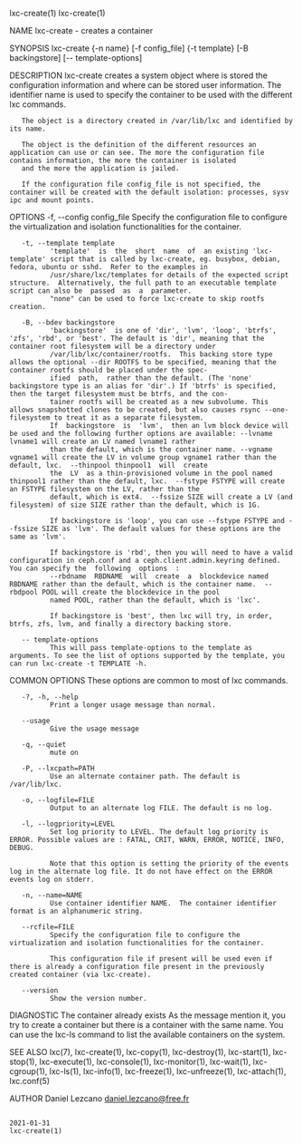lxc-create(1)                                                                                                                                                                lxc-create(1)

NAME
       lxc-create - creates a container

SYNOPSIS
       lxc-create {-n name} [-f config_file] {-t template} [-B backingstore] [-- template-options]

DESCRIPTION
       lxc-create  creates a system object where is stored the configuration information and where can be stored user information. The identifier name is used to specify the container to
       be used with the different lxc commands.

       The object is a directory created in /var/lib/lxc and identified by its name.

       The object is the definition of the different resources an application can use or can see. The more the configuration file contains information, the more the container is isolated
       and the more the application is jailed.

       If the configuration file config_file is not specified, the container will be created with the default isolation: processes, sysv ipc and mount points.

OPTIONS
       -f, --config config_file
              Specify the configuration file to configure the virtualization and isolation functionalities for the container.

       -t, --template template
              'template'  is  the  short  name  of  an existing 'lxc-template' script that is called by lxc-create, eg. busybox, debian, fedora, ubuntu or sshd.  Refer to the examples in
              /usr/share/lxc/templates for details of the expected script structure.  Alternatively, the full path to an executable template script can also be  passed  as  a  parameter.
              "none" can be used to force lxc-create to skip rootfs creation.

       -B, --bdev backingstore
              'backingstore'  is one of 'dir', 'lvm', 'loop', 'btrfs', 'zfs', 'rbd', or 'best'. The default is 'dir', meaning that the container root filesystem will be a directory under
              /var/lib/lxc/container/rootfs.  This backing store type allows the optional --dir ROOTFS to be specified, meaning that the container rootfs should be placed under the spec‐
              ified  path,  rather than the default. (The 'none' backingstore type is an alias for 'dir'.) If 'btrfs' is specified, then the target filesystem must be btrfs, and the con‐
              tainer rootfs will be created as a new subvolume. This allows snapshotted clones to be created, but also causes rsync --one-filesystem to treat it as a separate filesystem.
              If  backingstore  is  'lvm',  then an lvm block device will be used and the following further options are available: --lvname lvname1 will create an LV named lvname1 rather
              than the default, which is the container name. --vgname vgname1 will create the LV in volume group vgname1 rather than the default, lxc.  --thinpool thinpool1  will  create
              the  LV  as a thin-provisioned volume in the pool named thinpool1 rather than the default, lxc.  --fstype FSTYPE will create an FSTYPE filesystem on the LV, rather than the
              default, which is ext4.  --fssize SIZE will create a LV (and filesystem) of size SIZE rather than the default, which is 1G.

              If backingstore is 'loop', you can use --fstype FSTYPE and --fssize SIZE as 'lvm'. The default values for these options are the same as 'lvm'.

              If backingstore is 'rbd', then you will need to have a valid configuration in ceph.conf and a ceph.client.admin.keyring defined.  You can specify the  following  options  :
              --rbdname  RBDNAME  will  create  a  blockdevice named RBDNAME rather than the default, which is the container name.  --rbdpool POOL will create the blockdevice in the pool
              named POOL, rather than the default, which is 'lxc'.

              If backingstore is 'best', then lxc will try, in order, btrfs, zfs, lvm, and finally a directory backing store.

       -- template-options
              This will pass template-options to the template as arguments. To see the list of options supported by the template, you can run lxc-create -t TEMPLATE -h.

COMMON OPTIONS
       These options are common to most of lxc commands.

       -?, -h, --help
              Print a longer usage message than normal.

       --usage
              Give the usage message

       -q, --quiet
              mute on

       -P, --lxcpath=PATH
              Use an alternate container path. The default is /var/lib/lxc.

       -o, --logfile=FILE
              Output to an alternate log FILE. The default is no log.

       -l, --logpriority=LEVEL
              Set log priority to LEVEL. The default log priority is ERROR. Possible values are : FATAL, CRIT, WARN, ERROR, NOTICE, INFO, DEBUG.

              Note that this option is setting the priority of the events log in the alternate log file. It do not have effect on the ERROR events log on stderr.

       -n, --name=NAME
              Use container identifier NAME.  The container identifier format is an alphanumeric string.

       --rcfile=FILE
              Specify the configuration file to configure the virtualization and isolation functionalities for the container.

              This configuration file if present will be used even if there is already a configuration file present in the previously created container (via lxc-create).

       --version
              Show the version number.

DIAGNOSTIC
       The container already exists
              As the message mention it, you try to create a container but there is a container with the same name. You can use the lxc-ls command to list the available containers on the
              system.

SEE ALSO
       lxc(7),  lxc-create(1), lxc-copy(1), lxc-destroy(1), lxc-start(1), lxc-stop(1), lxc-execute(1), lxc-console(1), lxc-monitor(1), lxc-wait(1), lxc-cgroup(1), lxc-ls(1), lxc-info(1),
       lxc-freeze(1), lxc-unfreeze(1), lxc-attach(1), lxc.conf(5)

AUTHOR
       Daniel Lezcano <daniel.lezcano@free.fr>

                                                                                        2021-01-31                                                                           lxc-create(1)
